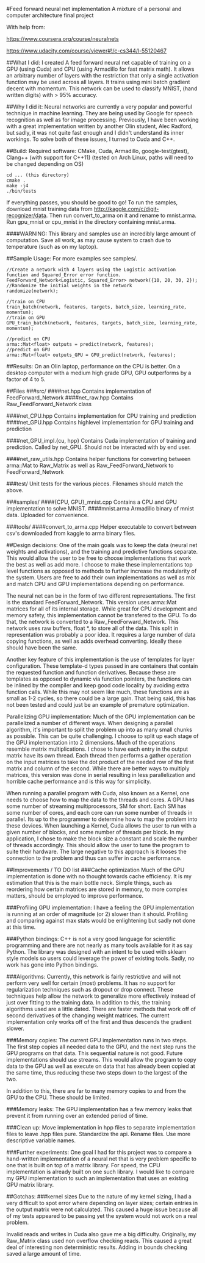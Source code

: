 #Feed forward neural net implementation
A mixture of a personal and computer architecture final project

With help from:

https://www.coursera.org/course/neuralnets

https://www.udacity.com/course/viewer#!/c-cs344/l-55120467

##What I did:
I created A feed forward neural net capable of training on a GPU (using Cuda) and CPU (using Armadillo for fast matrix math).
It allows an arbitrary number of layers with the restriction that only a single activation function may be used across all layers.
It trains using mini batch gradient decent with momentum.
This network can be used to classify MNIST, (hand written digits) with > 95% accuracy.

##Why I did it:
Neural networks are currently a very popular and powerful technique in machine learning.
They are being used by Google for speech recognition as well as for image processing.
Previously, I have been working with a great implementation written by another Olin student, Alec Radford, but sadly, it was not quite fast enough and I didn't understand its inner workings.
To solve both of these issues, I turned to Cuda and C++.

##Build:
Required software:
CMake, Cuda, Armadillo, google-test(gtest), Clang++ (with support for C++11)
(tested on Arch Linux, paths will need to be changed depending on OS)

    cd ... (this directory)
    cmake .
    make -j4
    ./bin/tests

If everything passes, you should be good to go!
To run the samples, download mnist training data from http://kaggle.com/c/digit-recognizer/data. Then run convert_to_arma on it and rename to mnist.arma. Run gpu_mnist or cpu_mnist in the directory containing mnist.arma.

####WARNING:
This library and samples use an incredibly large amount of computation.
Save all work, as may cause system to crash due to temperature (such as on my laptop).

##Sample Usage:
For more examples see samples/.


    //Create a network with 4 layers using the Logistic activation function and Squared_Error error function.
    FeedForward_Network<Logistic, Squared_Error> network({10, 20, 30, 2});
    //Randomize the initial weights in the network
    randomize(network);
    
    //train on CPU
    train_batch(network, features, targets, batch_size, learning_rate, momentum);
    //train on GPU
    GPU_train_batch(network, features, targets, batch_size, learning_rate, momentum);
    
    //predict on CPU
    arma::Mat<float> outputs = predict(network, features);
    //predict on GPU
    arma::Mat<float> outputs_GPU = GPU_predict(network, features);


##Results:
On an Olin laptop, performance on the CPU is better.
On a desktop computer with a medium high grade GPU, GPU outperforms by a factor of 4 to 5.

##Files
###src/
####net.hpp
  Contains implementation of FeedForward_Network
####net_raw.hpp
  Contains Raw_FeedForward_Network class

####net_CPU.hpp
  Contains implementation for CPU training and prediction
####net_GPU.hpp
  Contains highlevel implementation for GPU training and prediction

####net_GPU_impl.{cu, hpp}
  Contains Cuda implementation of training and prediction. Called by net_GPU. Should not be interacted with by end user.

####net_raw_utils.hpp
  Contains helper functions for converting between arma::Mat<float> to Raw_Matrix as well as Raw_FeedForward_Network to FeedForward_Network

###test/
Unit tests for the various pieces. Filenames should match the above.

###samples/
####{CPU, GPU}_mnist.cpp
Contains a CPU and GPU implementation to solve MNIST.
####mnist.arma
Armadillo binary of mnist data. Uploaded for convenience.

###tools/
####convert_to_arma.cpp
Helper executable to convert between csv's downloaded from kaggle to arma binary files.

##Design decisions:
One of the main goals was to keep the data (neural net weights and activations), and the training and predictive functions separate.
This would allow the user to be free to choose implementations that work the best as well as add more.
I choose to make these implementations top level functions as opposed to methods to further increase the modularity of the system.
Users are free to add their own implementations as well as mix and match CPU and GPU implementations depending on performance.

The neural net can be in the form of two different representations. The first is the standard FeedForward_Network.
This version uses arma::Mat<float> matrices for all of its internal storage.
While great for CPU development and memory safety, this implementation cannot be transfered to the GPU.
To do that, the network is converted to a Raw_FeedForward_Network. This network uses raw buffers, float *, to store all of the data.
This split in representation was probably a poor idea. It requires a large number of data copying functions, as well as adds overhead converting.
Ideally these should have been the same.

Another key feature of this implementation is the use of templates for layer configuration.
These template-d types passed in are containers that contain the requested function and function derivatives.
Because these are templates as opposed to dynamic via function pointers, the functions can be inlined by the compiler and keep good code locality by avoiding extra function calls.
While this may not seem like much, these functions are as small as 1-2 cycles, so there could be a large gain.
That being said, this has not been tested and could just be an example of premature optimization.

Parallelizing GPU implementation:
Much of the GPU implementation can be parallelized a number of different ways.
When designing a parallel algorithm, it's important to split the problem up into as many small chunks as possible. This can be quite challenging.
I choose to split up each stage of the GPU implementation into 2 dimensions.
Much of the operations resemble matrix multiplications. I chose to have each entry in the output matrix have its own thread.
Each thread then performs a gather operation on the input matrices to take the dot product of the needed row of the first matrix and column of the second.
While there are better ways to multiply matrices, this version was done in serial resulting in less parallelization and horrible cache performance and is this way for simplicity.

When running a parallel program with Cuda, also known as a Kernel, one needs to choose how to map the data to the threads and cores.
A GPU has some number of streaming multiprocessors, SM for short. Each SM has some number of cores, and each core can run some number of threads in parallel.
Its up to the programmer to determine how to map the problem into these devices.
When launching a Kernel, Cuda allows the user to run with a given number of blocks, and some number of threads per block.
In my application, I chose to make the block size a constant and scale the number of threads accordingly.
This should allow the user to tune the program to suite their hardware. The large negative to this approach is it looses the connection to the problem and thus can suffer in cache performance.

##Improvements / TO DO list
###Cache optimization
Much of the GPU implementation is done with no thought towards cache efficiency. It is my estimation that this is the main bottle neck.
Simple things, such as reordering how certain matrices are stored in memory, to more complex matters, should be employed to improve performance.

###Profiling GPU implementation:
I have a feeling the GPU implementation is running at an order of magnitude (or 2) slower than it should.
Profiling and comparing against max stats would be enlightening but sadly not done at this time.

###Python bindings:
C++ is not a very good language for scientific programming and there are not nearly as many tools available for it as say Python.
The library was designed with an intent to be used with sklearn style models so users could leverage the power of existing tools.
Sadly, no work has gone into Python bindings.

###Algorithms:
Currently, this network is fairly restrictive and will not perform very well for certain (most) problems.
It has no support for regularization techniques such as dropout or drop connect.
These techniques help allow the network to generalize more effectively instead of just over fitting to the training data.
In addition to this, the training algorithms used are a little dated. There are faster methods that work off of second derivatives of the changing weight matrices.
The current implementation only works off of the first and thus descends the gradient slower.

###Memory copies:
The current GPU implementation runs in two steps. The first step copies all needed data to the GPU, and the next step runs the GPU programs on that data.
This sequential nature is not good.
Future implementations should use streams. This would allow the program to copy data to the GPU as well as execute on data that has already been copied at the same time, thus reducing these two steps down to the largest of the two.

In addition to this, there are far to many memory copies to and from the GPU to the CPU. These should be limited.

###Memory leaks:
The GPU implementation has a few memory leaks that prevent it from running over an extended period of time.

###Clean up:
Move implementation in hpp files to separate implementation files to leave .hpp files pure. Standardize the api. Rename files. Use more descriptive variable names.

###Further experiments:
One goal I had for this project was to compare a hand-written implementation of a neural net that is very problem specific to one that is built on top of a matrix library.
For speed, the CPU implementation is already built on one such library. I would like to compare my GPU implementation to such an implementation that uses an existing GPU matrix library.

##Gotchas:
###kernel sizes
Due to the nature of my kernel sizing, I had a very difficult to spot error where depending on layer sizes; certain entries in the output matrix were not calculated.
This caused a huge issue because all of my tests appeared to be passing yet the system would not work on a real problem.

Invalid reads and writes in Cuda also gave me a big difficulty.
Originally, my Raw_Matrix class used non overflow checking reads. This caused a great deal of interesting non deterministic results.
Adding in bounds checking saved a large amount of time.
